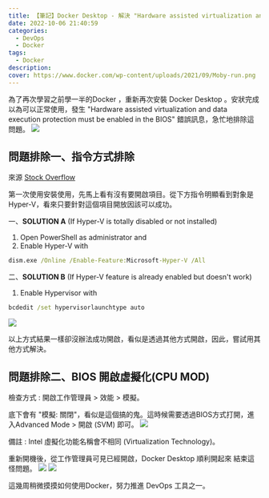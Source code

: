 ```yaml
---
title: 【筆記】Docker Desktop - 解決 "Hardware assisted virtualization and data execution protection must be enabled in the BIOS" 
date: 2022-10-06 21:40:59
categories: 
  - DevOps
  - Docker
tags: 
  - Docker
description:
cover: https://www.docker.com/wp-content/uploads/2021/09/Moby-run.png
---
```


為了再次學習之前學一半的Docker ，重新再次安裝 Docker Desktop 。安狀完成以為可以正常使用，發生 "Hardware assisted virtualization and data execution protection must be enabled in the BIOS" 錯誤訊息，急忙地排除這問題。
![](/image/Snipaste_2022-10-06_21-40-59.png)


## 問題排除一、指令方式排除
來源 [Stock Overflow](https://stackoverflow.com/questions/39684974/docker-for-windows-error-hardware-assisted-virtualization-and-data-execution-p)

第一次使用安裝使用，先馬上看有沒有要開啟項目。從下方指令明顯看到對象是Hyper-V，看來只要針對這個項目開放因該可以成功。

一、**SOLUTION A** (If Hyper-V is totally disabled or not installed)
1. Open PowerShell as administrator and
2. Enable Hyper-V with

```cmd
dism.exe /Online /Enable-Feature:Microsoft-Hyper-V /All
```

二、**SOLUTION B** (If Hyper-V feature is already enabled but doesn't work)

1. Enable Hypervisor with
```cmd
bcdedit /set hypervisorlaunchtype auto
```
![](/image/Snipaste_2022-10-06_21-43-21.png)

以上方式結果一樣卻沒辦法成功開啟，看似是透過其他方式開啟，因此，嘗試用其他方式解決。



## 問題排除二、BIOS 開啟虛擬化(CPU MOD) 
檢查方式 : 開啟工作管理員 > 效能 > 模擬。

底下會有 "模擬: 關閉"，看似是這個搞的鬼。這時候需要透過BIOS方式打開，進入Advanced Mode > 開啟 (SVM) 即可。
![](/image/Snipaste_2022-10-06_22-11-35.png)

備註 : Intel 虛擬化功能名稱會不相同 (Virtualization Technology)。

重新開機後，從工作管理員可見已經開啟，Docker Desktop 順利開起來
結束這怪問題。
![](/image/Snipaste_2022-10-06_22-40-03.png)
![](/image/Snipaste_2022-10-06_22-40-10.png)

這幾周稍微摸摸如何使用Docker，努力推進 DevOps 工具之一。

